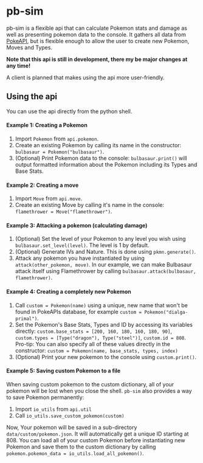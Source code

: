 # pb-sim
pb-sim is a flexible api that can calculate Pokemon stats and
damage as well as presenting pokemon data to the console. It
gathers all data from [PokeAPI](https://pokeapi.co/), but is 
flexible enough to allow the user to create new Pokemon, Moves
and Types.

**Note that this api is still in development, there my be major
changes at any time!**

A client is planned that makes using the api more user-friendly.

## Using the api
You can use the api directly from the python shell.

#### Example 1: Creating a Pokemon
1. Import `Pokemon` from `api.pokemon`.
2. Create an existing Pokemon by calling its name in the 
constructor: `bulbasaur = Pokemon("bulbasaur")`.
3. (Optional) Print Pokemon data to the console: `bulbasaur.print()`
will output formatted information about the Pokemon including its 
Types and Base Stats.

#### Example 2: Creating a move
1. Import `Move` from `api.move`.
2. Create an existing Move by calling it's name in the console:
`flamethrower = Move("flamethrower")`.

#### Example 3: Attacking a pokemon (calculating damage)
1. (Optional) Set the level of your Pokemon to any level you wish
using `bulbasaur.set_level(level)`. The level is 1 by default.
2. (Optional) Generate IVs and Nature.
This is done using `pkmn.generate()`.
3. Attack any pokemon you have instantiated by using 
`attack(other_pokemon, move)`. In our example, we can make
Bulbasaur attack itself using Flamethrower by calling
`bulbasaur.attack(bulbasaur, flamethrower)`.

#### Example 4: Creating a completely new Pokemon
1. Call `custom = Pokemon(name)` using a unique, new name that
won't be found in PokeAPIs database, for example
`custom = Pokemon("dialga-primal")`.
2. Set the Pokemon's Base Stats, Types and ID by accessing its
variables directly: 
`custom.base_stats = [200, 160, 180, 160, 180, 90]`, 
`custom.types = [Type("dragon"), Type("steel")]`,
`custom.id = 808`. Pro-tip: You can also specify all of these
values directly in the constructor: 
`custom = Pokemon(name, base_stats, types, index)`
3. (Optional) Print your new pokemon to the console using
`custom.print()`.

#### Example 5: Saving custom Pokemon to a file
When saving custom pokemon to the custom dictionary, all of your
pokemon will be lost when you close the shell. `pb-sim` also
provides a way to save Pokemon permanently:
1. Import `io_utils` from `api.util`
2. Call `io_utils.save_custom_pokemon(custom)`

Now, Your pokemon will be saved in a sub-directory 
`data/custom/pokemon.json`. It will automatically get a unique 
ID starting at 808. You can load all of your custom Pokemon 
before instantiating new Pokemon and save them to the custom 
dictionary by calling 
`pokemon.pokemon_data = io_utils.load_all_pokemon()`.
